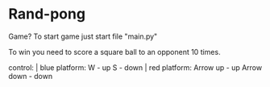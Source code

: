 # Rand-pong
Game?
To start game just start file "main.py"

To win you need to score a square ball to an opponent 10 times.

control:
  | blue platform:
    W - up
    S - down
 | red platform:
    Arrow up - up
    Arrow down - down
